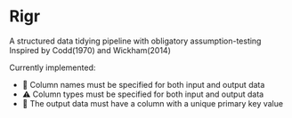 
# Rigr

A structured data tidying pipeline with obligatory assumption-testing 
Inspired by Codd(1970) and Wickham(2014)

Currently implemented:
- :ledger: Column names must be specified for both input and output data
- :warning: Column types must be specified for both input and output data
- :key: The output data must have a column with a unique primary key value 
